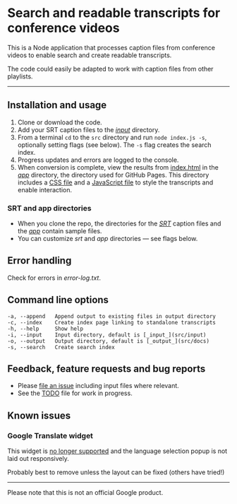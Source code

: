 # Search and readable transcripts for conference videos

This is a Node application that processes caption files from conference videos to enable search and create readable transcripts.

The code could easily be adapted to work with caption files from other playlists.

<!--- Try it out at [samdutton.github.io/jsconf](https://samdutton.github.io/jsconf). --->

---

## Installation and usage

1. Clone or download the code.
2. Add your SRT caption files to the [_input_](src/srt) directory.
3. From a terminal `cd` to the `src` directory and run `node index.js -s`,
optionally setting flags (see below). The `-s` flag creates the search index.
4. Progress updates and errors are logged to the console.
5. When conversion is complete, view the results from
[index.html](docs/index.html) in the [_app_](docs) directory, the directory
used for GitHub Pages. This directory includes a [CSS file](docs/css/main.css)
and a [JavaScript file](docs/js/main.js) to style the transcripts and
enable interaction.

### SRT and app directories

* When you clone the repo, the directories for the [_SRT_](src/srt) caption
files and the [_app_](docs) contain sample files.
* You can customize _srt_ and _app_ directories — see flags below.

## Error handling

Check for errors in _error-log.txt_.

## Command line options

```
-a, --append   Append output to existing files in output directory
-c, --index    Create index page linking to standalone transcripts
-h, --help     Show help
-i, --input    Input directory, default is [_input_](src/input)
-o, --output   Output directory, default is [_output_](src/docs)
-s, --search   Create search index
```

## Feedback, feature requests and bug reports

- Please [file an issue](https://github.com/samdutton/jsconf/issues/new)
including input files where relevant.
- See the [TODO](TODO) file for work in progress.

## Known issues

### Google Translate widget

This widget is [no longer supported](https://translate.google.com/intl/en/about/website)
and the language selection popup is not laid out responsively.

Probably best to remove unless the layout can be fixed (others have tried!)

---

Please note that this is not an official Google product.

